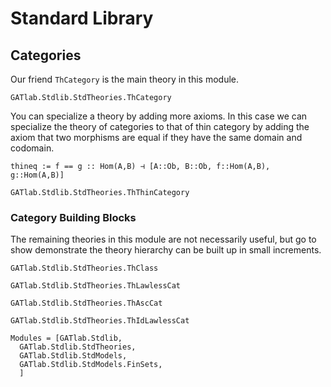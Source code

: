 # Standard Library

## Categories

Our friend `ThCategory` is the main theory in this module.

```@docs
GATlab.Stdlib.StdTheories.ThCategory
```

You can specialize a theory by adding more axioms. In this case we can specialize the theory of categories to that of thin category by adding the axiom that two morphisms are equal if they have the same domain and codomain.

```
thineq := f == g :: Hom(A,B) ⊣ [A::Ob, B::Ob, f::Hom(A,B), g::Hom(A,B)]
```

```@docs
GATlab.Stdlib.StdTheories.ThThinCategory
```
### Category Building Blocks
The remaining theories in this module are not necessarily useful, but go to show demonstrate the theory hierarchy can be built up in small increments.

```@docs
GATlab.Stdlib.StdTheories.ThClass
```

```@docs
GATlab.Stdlib.StdTheories.ThLawlessCat
```

```@docs
GATlab.Stdlib.StdTheories.ThAscCat
```

```@docs
GATlab.Stdlib.StdTheories.ThIdLawlessCat
```

```@autodocs
Modules = [GATlab.Stdlib,
  GATlab.Stdlib.StdTheories,
  GATlab.Stdlib.StdModels,
  GATlab.Stdlib.StdModels.FinSets,
  ]
```
